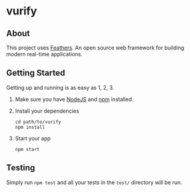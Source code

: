 # vurify

> 

## About

This project uses [Feathers](http://feathersjs.com). An open source web framework for building modern real-time applications.

## Getting Started

Getting up and running is as easy as 1, 2, 3.

1. Make sure you have [NodeJS](https://nodejs.org/) and [npm](https://www.npmjs.com/) installed.
2. Install your dependencies

    ```
    cd path/to/vurify
    npm install
    ```

3. Start your app

    ```
    npm start
    ```

## Testing

Simply run `npm test` and all your tests in the `test/` directory will be run.
